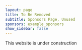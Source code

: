 ```yaml
---
layout: page
title: To Be Removed
subtitle: Sponsors Page, Unused
sponsors: example_sponsors
show_sidebar: false
---
```


This website is under construction
